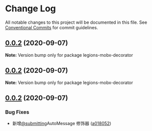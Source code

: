 # Change Log

All notable changes to this project will be documented in this file.
See [Conventional Commits](https://conventionalcommits.org) for commit guidelines.

## [0.0.2](https://github.com/duanguang/lerna-legion-library/compare/legions-mobx-decorator@0.0.2...legions-mobx-decorator@0.0.2) (2020-09-07)

**Note:** Version bump only for package legions-mobx-decorator





## [0.0.2](https://github.com/duanguang/lerna-legion-library/compare/legions-mobx-decorator@0.0.2...legions-mobx-decorator@0.0.2) (2020-09-07)

**Note:** Version bump only for package legions-mobx-decorator





## [0.0.2](https://github.com/duanguang/lerna-legion-library/compare/legions-mobx-decorator@0.0.4-alpha.0...legions-mobx-decorator@0.0.2) (2020-09-07)


### Bug Fixes

* 新增[@submitting](https://github.com/submitting)AutoMessage 修饰器 ([a018052](https://github.com/duanguang/lerna-legion-library/commit/a018052def80c8d2a872f4e269f5e35e203df6ff))
